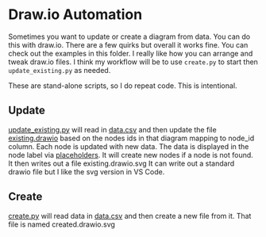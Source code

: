 # Draw.io Automation

Sometimes you want to update or create a diagram from data. You can do this with draw.io. There are a few quirks but overall it works fine.  You can check out the examples in this folder. I really like how you can arrange and tweak draw.io files.  I think my workflow will be to use `create.py` to start then `update_existing.py` as needed.

These are stand-alone scripts, so I do repeat code.  This is intentional.

## Update

[update_existing.py](./update_existing.py) will read in [data.csv](./data.csv) and then update the file [existing.drawio](./existing.drawio) based on the nodes ids in that diagram mapping to node_id column.  Each node is updated with new data.  The data is displayed in the node label via [placeholders](https://www.drawio.com/blog/placeholder-scope).  It will create new nodes if a node is not found.  It then writes out a file existing.drawio.svg  It can write out a standard drawio file but I like the svg version in VS Code.

## Create

[create.py](./create.py) will read data in [data.csv](./data.csv) and then create a new file from it.  That file is named created.drawio.svg
